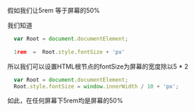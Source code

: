 假如我们让5rem 等于屏幕的50%

我们知道

```javascript
  var Root = document.documentElement;
  
  1rem  =  Root.style.fontSize + 'px'
```

所以我们可以设置HTML根节点的fontSize为屏幕的宽度除以5 * 2



```javascript
  var Root = document.documentElement;
  Root.style.fontSize = window.innerWidth / 10 + 'px';
```



如此，在任何屏幕下5rem均是屏幕的50%

